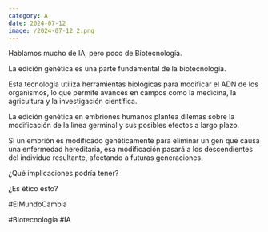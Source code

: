 ```yaml
--- 
category: A 
date: 2024-07-12 
image: /2024-07-12_2.png 
--- 
```


Hablamos mucho de IA, pero poco de Biotecnología. 

La edición genética es una parte fundamental de la biotecnología. 

Esta tecnología utiliza herramientas biológicas para modificar el ADN de los organismos, lo que permite avances en campos como la medicina, la agricultura y la investigación científica.

La edición genética en embriones humanos plantea dilemas sobre la modificación de la línea germinal y sus posibles efectos a largo plazo.

Si un embrión es modificado genéticamente para eliminar un gen que causa una enfermedad hereditaria, esa modificación pasará a los descendientes del individuo resultante, afectando a futuras generaciones.

¿Qué implicaciones podría tener?

¿Es ético esto?

#ElMundoCambia

 #Biotecnología #IA